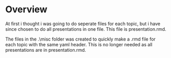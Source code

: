 # Overview

At first i thought i was going to do seperate files for each topic, but i have since chosen to do all presentations in one file.
This file is presentation.rmd.

The files in the .\misc folder was created to quickly make a .rmd file for each topic with the same yaml header.
This is no longer needed as all presentations are in presentation.rmd.
